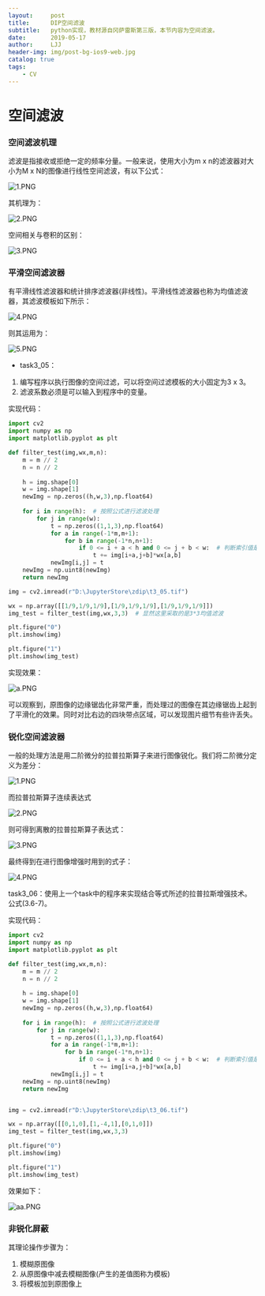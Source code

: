 ```yaml
---
layout:     post
title:      DIP空间滤波
subtitle:   python实现，教材源自冈萨雷斯第三版，本节内容为空间滤波。
date:       2019-05-17
author:     LJJ
header-img: img/post-bg-ios9-web.jpg
catalog: true
tags:
    - CV
---
```


# 空间滤波

### 空间滤波机理

滤波是指接收或拒绝一定的频率分量。一般来说，使用大小为m x n的滤波器对大小为M x N的图像进行线性空间滤波，有以下公式：

![1.PNG](https://i.loli.net/2020/03/17/vFlgW1V2w3Xdbr4.png)

其机理为：

![2.PNG](https://i.loli.net/2020/03/17/Xcnh6JT8SZCOdgb.png)

空间相关与卷积的区别：

![3.PNG](https://i.loli.net/2020/03/17/SzLGikwWjx4XJqh.png)

### 平滑空间滤波器

有平滑线性滤波器和统计排序滤波器(非线性)。平滑线性滤波器也称为均值滤波器，其滤波模板如下所示：

![4.PNG](https://i.loli.net/2020/03/17/K9mrXTah1nlvQuw.png)

则其运用为：

![5.PNG](https://i.loli.net/2020/03/17/t39RnD1JlriAfG5.png)

- task3_05：

1. 编写程序以执行图像的空间过滤，可以将空间过滤模板的大小固定为3 x 3。
2. 滤波系数必须是可以输入到程序中的变量。

实现代码：

```python
import cv2
import numpy as np
import matplotlib.pyplot as plt

def filter_test(img,wx,m,n):
    m = m // 2
    n = n // 2
    
    h = img.shape[0]
    w = img.shape[1]
    newImg = np.zeros((h,w,3),np.float64)
    
    for i in range(h):  # 按照公式进行滤波处理
        for j in range(w):
            t = np.zeros((1,1,3),np.float64)
            for a in range(-1*m,m+1):
                for b in range(-1*n,n+1):
                    if 0 <= i + a < h and 0 <= j + b < w:  # 判断索引值是否可用
                        t += img[i+a,j+b]*wx[a,b]
            newImg[i,j] = t 
    newImg = np.uint8(newImg)        
    return newImg

img = cv2.imread(r"D:\JupyterStore\zdip\t3_05.tif")

wx = np.array([[1/9,1/9,1/9],[1/9,1/9,1/9],[1/9,1/9,1/9]])
img_test = filter_test(img,wx,3,3)  # 显然这里采取的是3*3均值滤波

plt.figure("0")
plt.imshow(img)

plt.figure("1")
plt.imshow(img_test)
```

实现效果：

![a.PNG](https://i.loli.net/2020/03/20/FclOQeV2b4Bfa6I.png)

可以观察到，原图像的边缘锯齿化非常严重，而处理过的图像在其边缘锯齿上起到了平滑化的效果。同时对比右边的四块带点区域，可以发现图片细节有些许丢失。

### 锐化空间滤波器

一般的处理方法是用二阶微分的拉普拉斯算子来进行图像锐化。我们将二阶微分定义为差分：

![1.PNG](https://i.loli.net/2020/03/20/h76FX5LDorwZCEM.png)

而拉普拉斯算子连续表达式

![2.PNG](https://i.loli.net/2020/03/20/u1mDhNX7AinbkMw.png)

则可得到离散的拉普拉斯算子表达式：

![3.PNG](https://i.loli.net/2020/03/20/4me8WM2hI7zXD9S.png)

最终得到在进行图像增强时用到的式子：

![4.PNG](https://i.loli.net/2020/03/20/mZFx8TnNvsz9O1A.png)

task3_06：使用上一个task中的程序来实现结合等式所述的拉普拉斯增强技术。公式(3.6-7)。


实现代码：

```python
import cv2
import numpy as np
import matplotlib.pyplot as plt

def filter_test(img,wx,m,n):
    m = m // 2
    n = n // 2
    
    h = img.shape[0]
    w = img.shape[1]
    newImg = np.zeros((h,w,3),np.float64)
    
    for i in range(h):  # 按照公式进行滤波处理
        for j in range(w):
            t = np.zeros((1,1,3),np.float64)
            for a in range(-1*m,m+1):
                for b in range(-1*n,n+1):
                    if 0 <= i + a < h and 0 <= j + b < w:  # 判断索引值是否可用
                        t += img[i+a,j+b]*wx[a,b]
            newImg[i,j] = t 
    newImg = np.uint8(newImg)        
    return newImg


img = cv2.imread(r"D:\JupyterStore\zdip\t3_06.tif")

wx = np.array([[0,1,0],[1,-4,1],[0,1,0]])
img_test = filter_test(img,wx,3,3)  

plt.figure("0")
plt.imshow(img)

plt.figure("1")
plt.imshow(img_test)
```

效果如下：

![aa.PNG](https://i.loli.net/2020/03/20/OLpVF8THe2dnkB6.png)

### 非锐化屏蔽

其理论操作步骤为：

1. 模糊原图像
2. 从原图像中减去模糊图像(产生的差值图称为模板)
3. 将模板加到原图像上